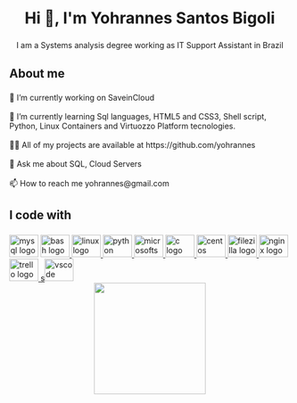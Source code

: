 <h1 align="center">Hi 👋, I'm Yohrannes Santos Bigoli</h1>

###

<p align="center">I am a Systems analysis degree working as IT Support Assistant in Brazil</p>

###

<h2 align="left">About me</h2>

###

<p align="left">🔭 I’m currently working on SaveinCloud<br><br>🌱 I’m currently learning Sql languages, HTML5 and CSS3, Shell script, Python, Linux Containers and Virtuozzo Platform tecnologies.<br><br>👨‍💻 All of my projects are available at https://github.com/yohrannes<br><br>💬 Ask me about SQL, Cloud Servers<br><br>📫 How to reach me yohrannes@gmail.com</p>

###

<h2 align="left">I code with</h2>

###

<div align="left">
  <a href="https://www.mysql.com/"><img src="https://cdn.jsdelivr.net/gh/devicons/devicon/icons/mysql/mysql-original.svg" height="40" width="52" alt="mysql logo"  /></a>
  <a href="https://www.linux.com/"><img src="https://cdn.jsdelivr.net/gh/devicons/devicon/icons/bash/bash-original.svg" height="40" width="52" alt="bash logo"  />
  <a href="https://www.linux.com/"><img src="https://cdn.jsdelivr.net/gh/devicons/devicon/icons/linux/linux-original.svg" height="40" width="52" alt="linux logo"  />
  <a href="https://www.python.org//"><img src="https://cdn.jsdelivr.net/gh/devicons/devicon/icons/python/python-original.svg" height="40" width="52" alt="python logo"  />
  <a href="https://www.microsoft.com/pt-br/sql-server/sql-server-2022"><img src="https://cdn.jsdelivr.net/gh/devicons/devicon/icons/microsoftsqlserver/microsoftsqlserver-plain.svg" height="40" width="52" alt="microsoftsqlserver logo"  />
  <a href="https://learn.microsoft.com/pt-br/cpp/c-language/?view=msvc-170"><img src="https://cdn.jsdelivr.net/gh/devicons/devicon/icons/c/c-original.svg" height="40" width="52" alt="c logo"  />
  <a href="https://www.centos.org/"><img src="https://cdn.jsdelivr.net/gh/devicons/devicon/icons/centos/centos-original.svg" height="40" width="52" alt="centos logo"  />
  <a href="https://filezilla-project.org/"><img src="https://cdn.jsdelivr.net/gh/devicons/devicon/icons/filezilla/filezilla-plain.svg" height="40" width="52" alt="filezilla logo"  />
  <a href="https://www.nginx.com/"><img src="https://cdn.jsdelivr.net/gh/devicons/devicon/icons/nginx/nginx-original.svg" height="40" width="52" alt="nginx logo"  />
  <a href="https://trello.com/"><img src="https://cdn.jsdelivr.net/gh/devicons/devicon/icons/trello/trello-plain.svg" height="40" width="52" alt="trello logo"  />
  <a href="https://code.visualstudio.com/">s<img src="https://cdn.jsdelivr.net/gh/devicons/devicon/icons/vscode/vscode-original.svg" height="40" width="52" alt="vscode logo"  />
</div>

<div align="center">
  <img height="200" src="https://i.ibb.co/RBBwnp4/mod-power-final.gif"  />
</div>

###